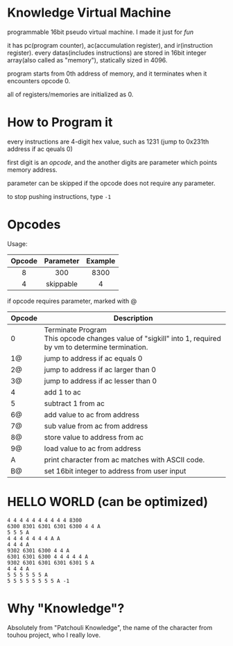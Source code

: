 # Knowledge Virtual Machine
programmable 16bit pseudo virtual machine. I made it just for *fun*

it has pc(program counter), ac(accumulation register), and ir(instruction register).
every datas(includes instructions) are stored in 16bit integer array(also called as "memory"), statically sized in 4096.

program starts from 0th address of memory, and it terminates when it encounters opcode 0.

all of registers/memories are initialized as 0.


# How to Program it
every instructions are 4-digit hex value, such as 1231 (jump to 0x231th address if ac qeuals 0)

first digit is an *opcode*, and the another digits are parameter which points memory address.

parameter can be skipped if the opcode does not require any parameter.

to stop pushing instructions, type `-1`


# Opcodes
Usage:

| Opcode | Parameter | Example |
|:------:|:---------:|:-------:|
|    8   |    300    |   8300  |
|    4   | skippable |  4     |

if opcode requires parameter, marked with @

| Opcode | Description                                                                                                |
|--------|------------------------------------------------------------------------------------------------------------|
| 0      | Terminate Program<br/>This opcode changes value of "sigkill" into 1, required by vm to determine termination. |
| 1@     | jump to address if ac equals 0                                                                             |
| 2@     | jump to address if ac larger than 0                                                                        |
| 3@     | jump to address if ac lesser than 0                                                                        |
| 4      | add 1 to ac                                                                                                |
| 5      | subtract 1 from ac                                                                                         |
| 6@     | add value to ac from address                                                                               |
| 7@     | sub value from ac from address                                                                             |
| 8@     | store value to address from ac                                                                             |
| 9@     | load value to ac from address                                                                              |
| A      | print character from ac matches with ASCII code.                                                           |
| B@     | set 16bit integer to address from user input                                                               |


# HELLO WORLD (can be optimized)
```
4 4 4 4 4 4 4 4 4 4 8300
6300 8301 6301 6301 6300 4 4 A
5 5 5 A
4 4 4 4 4 4 4 A A
4 4 4 A
9302 6301 6300 4 4 A
6301 6301 6300 4 4 4 4 4 A
9302 6301 6301 6301 6301 5 A
4 4 4 A
5 5 5 5 5 5 A
5 5 5 5 5 5 5 5 A -1
```

# Why "Knowledge"?

Absolutely from "Patchouli Knowledge", the name of the character from touhou project, who I really love.
